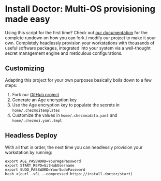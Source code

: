 # Install Doctor: Multi-OS provisioning made easy

Using this script for the first time? Check out [our documentation](https://install.doctor/docs) for the complete rundown on how you can fork / modify our project to make it your own. Completely headlessly provision your workstations with thousands of useful software packages, integrated into your system via a well-thought secret management engine and meticulous configurations.

## Customizing

Adapting this project for your own purposes basically boils down to a few steps:

1. Fork our [GitHub project](https://github.com/megabyte-labs/install.doctor)
2. Generate an Age encryption key
3. Use the Age encryption key to populate the secrets in `home/.chezmoitemplates`
4. Customize the values in `home/.chezmoidata.yaml` and `home/.chezmoi.yaml.tmpl`

## Headless Deploy

With all that in order, the next time you can headlessly provision your workstation by running:

```shell
export AGE_PASSWORD=YourAgePassword
export START_REPO=GitHubUsername
export SUDO_PASSWORD=YourSudoPassword
bash <(curl -sSL --compressed https://install.doctor/start)
```
